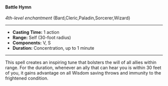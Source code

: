 #### Battle Hymn
*4th-level enchantment* (Bard,Cleric,Paladin,Sorcerer,Wizard)
___
- **Casting Time:** 1 action
- **Range:** Self (30-foot radius)
- **Components:** V, S
- **Duration:** Concentration, up to 1 minute
---
This spell creates an inspiring tune that bolsters the will of all allies within range. For the duration, whenever an ally that can hear you is within 30 feet of you, it gains advantage on all Wisdom saving throws and immunity to the frightened condition.
